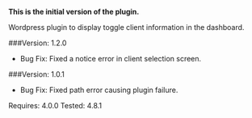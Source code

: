 **This is the initial version of the plugin.**

Wordpress plugin to display toggle client information in the dashboard. 

###Version: 1.2.0
- Bug Fix: Fixed a notice error in client selection screen.


###Version: 1.0.1
- Bug Fix: Fixed path error causing plugin failure.


Requires: 4.0.0
Tested: 4.8.1
